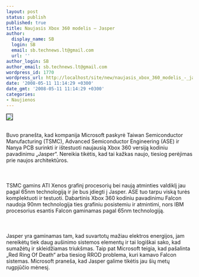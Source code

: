 ```yaml
---
layout: post
status: publish
published: true
title: Naujasis Xbox 360 modelis – Jasper
author:
  display_name: SB
  login: SB
  email: sb.technews.lt@gmail.com
  url: ''
author_login: SB
author_email: sb.technews.lt@gmail.com
wordpress_id: 1770
wordpress_url: http://localhost/site/new/naujasis_xbox_360_modelis_-_jasper/
date: '2008-05-11 11:14:29 +0300'
date_gmt: '2008-05-11 11:14:29 +0300'
categories:
- Naujienos
---
```

<div class="imgright"><img src="http://img440.imageshack.us/img440/752/xbox360oz6.png" border="1"></div>
<p><br>Buvo pranešta, kad kompanija Microsoft paskyrė Taiwan Semiconductor Manufacturing (TSMC), Advanced Semiconductor Engineering (ASE) ir Nanya PCB surinkti ir ištestuoti naujausią Xbox 360 versiją kodiniu pavadinimu „Jasper“. Nereikia tikėtis, kad tai kažkas naujo, tiesiog perėjimas prie naujos architektūros.<br />
<br><br />
<br>TSMC gamins ATI Xenos grafinį procesorių bei naują atminties valdiklį jau pagal 65nm technologiją ir jie bus įdiegti į Jasper. ASE tuo tarpu viską turės komplektuoti ir testuoti. Dabartinis Xbox 360 kodiniu pavadinimu Falcon naudoja 90nm technologija ties grafiniu posistemiu ir atmintimi, nors IBM procesorius esantis Falcon gaminamas pagal 65nm technologiją.<br />
<br><br />
<br>Jasper yra gaminamas tam, kad suvartotų mažiau elektros energijos, jam nereikėtų tiek daug aušinimo sistemos elementų ir tai logiškai sako, kad sumažėtų ir skleidžiamas triukšmas. Taip pat Microsoft teigia, kad pašalinta „Red Ring Of Death“ arba tiesiog RROD problema, kuri kamavo Falcon sistemas. Microsoft praneša, kad Jasper galime tikėtis jau šių metų rugpjūčio mėnesį.<br />
<br></p>
